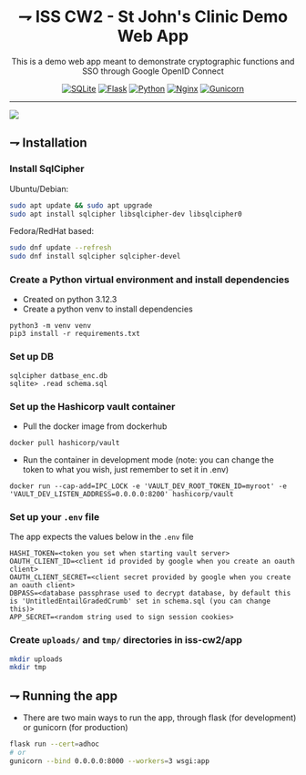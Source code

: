 <div align="center">
  
# ⇁ ISS CW2 - St John's Clinic Demo Web App
This is a demo web app meant to demonstrate cryptographic functions and SSO through Google OpenID Connect

[![SQLite](https://img.shields.io/badge/sqlite-%2307405e.svg?style=for-the-badge&logo=sqlite&logoColor=white)](https://www.sqlite.org/index.html)
[![Flask](https://img.shields.io/badge/flask-%23000.svg?style=for-the-badge&logo=flask&logoColor=white)](https://flask.palletsprojects.com/en/3.0.x/)
[![Python](https://img.shields.io/badge/python-3670A0?style=for-the-badge&logo=python&logoColor=ffdd54)](https://www.python.org/downloads/)
[![Nginx](https://img.shields.io/badge/nginx-%23009639.svg?style=for-the-badge&logo=nginx&logoColor=white)](https://www.nginx.com/)
[![Gunicorn](https://img.shields.io/badge/gunicorn-%298729.svg?style=for-the-badge&logo=gunicorn&logoColor=white)](https://gunicorn.org/)

---
</div>

[![](https://img.shields.io/badge/python-3.12+-blue.svg)](https://www.python.org/downloads/)

## ⇁ Installation 

### Install SqlCipher
Ubuntu/Debian:
```bash
sudo apt update && sudo apt upgrade
sudo apt install sqlcipher libsqlcipher-dev libsqlcipher0
```

Fedora/RedHat based:
```bash
sudo dnf update --refresh
sudo dnf install sqlcipher sqlcipher-devel
```



### Create a Python virtual environment and install dependencies 
- Created on python 3.12.3
- Create a python venv to install dependencies
```
python3 -m venv venv
pip3 install -r requirements.txt 
```

### Set up DB
```
sqlcipher datbase_enc.db
sqlite> .read schema.sql
```

### Set up the Hashicorp vault container
- Pull the docker image from dockerhub
```
docker pull hashicorp/vault
```
- Run the container in development mode (note: you can change the token to what you wish, just remember to set it in .env)
```
docker run --cap-add=IPC_LOCK -e 'VAULT_DEV_ROOT_TOKEN_ID=myroot' -e 'VAULT_DEV_LISTEN_ADDRESS=0.0.0.0:8200' hashicorp/vault
```

### Set up your `.env` file
The app expects the values below in the `.env` file
```
HASHI_TOKEN=<token you set when starting vault server>
OAUTH_CLIENT_ID=<client id provided by google when you create an oauth client>
OAUTH_CLIENT_SECRET=<client secret provided by google when you create an oauth client>
DBPASS=<database passphrase used to decrypt database, by default this is 'UntitledEntailGradedCrumb' set in schema.sql (you can change this)>
APP_SECRET=<random string used to sign session cookies>
```

### Create `uploads/` and `tmp/` directories in iss-cw2/app
```bash
mkdir uploads
mkdir tmp
```

## ⇁ Running the app
- There are two main ways to run the app, through flask (for development) or gunicorn (for production)
``` bash
flask run --cert=adhoc
# or
gunicorn --bind 0.0.0.0:8000 --workers=3 wsgi:app
```

